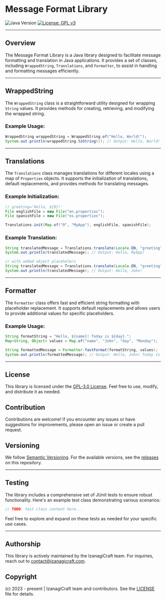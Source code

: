 # Message Format Library

![Java Version](https://img.shields.io/badge/Java-%3E%3D%2017-brightgreen?style=for-the-badge) [![License: GPL v3](https://img.shields.io/badge/License-GPLv3-blue.svg?style=for-the-badge)](https://www.gnu.org/licenses/gpl-3.0)

---



## Overview

The Message Format Library is a Java library designed to facilitate message formatting and translation in Java applications. It provides a set of classes, including `WrappedString`, `Translations`, and `Formatter`, to assist in handling and formatting messages efficiently.

---



## WrappedString

The `WrappedString` class is a straightforward utility designed for wrapping `String` values. It provides methods for creating, retrieving, and modifying the wrapped string.

### Example Usage:

```java
WrappedString wrappedString = WrappedString.of("Hello, World!");
System.out.println(wrappedString.toString()); // Output: Hello, World!
```

---



## Translations

The `Translations` class manages translations for different locales using a map of `Properties` objects. It supports the initialization of translations, default replacements, and provides methods for translating messages.

### Example Initialization:

```java
// greeting='Hello, ${0}!'
File englishFile = new File("en.properties");
File spanishFile = new File("es.properties");

Translations.init(Map.of("0", "MyApp"), englishFile, spanishFile);
```

### Example Translation:

```java
String translatedMessage = Translations.translate(Locale.EN, "greeting");
System.out.println(translatedMessage); // Output: Hello, MyApp!

// with added object placeholers
String translatedMessage = Translations.translate(Locale.EN, "greeting", "John");
System.out.println(translatedMessage); // Output: Hello, John!
```

---



## Formatter

The `Formatter` class offers fast and efficient string formatting with placeholder replacement. It supports default replacements and allows users to provide additional values for specific placeholders.

### Example Usage:

```java
String formatString = "Hello, ${name}! Today is ${day}.";
Map<String, Object> values = Map.of("name", "John", "day", "Monday");

String formattedMessage = Formatter.fastFormat(formatString, values);
System.out.println(formattedMessage); // Output: Hello, John! Today is Monday.
```

---



## License

This library is licensed under the [GPL-3.0 License](https://www.gnu.org/licenses/gpl-3.0.txt). Feel free to use, modify, and distribute it as needed.

## Contribution

Contributions are welcome! If you encounter any issues or have suggestions for improvements, please open an issue or create a pull request.

## Versioning

We follow [Semantic Versioning](https://semver.org/). For the available versions, see the [releases](https://github.com/IzanagiCraft/message-format/releases) on this repository.

---



## Testing

The library includes a comprehensive set of JUnit tests to ensure robust functionality. Here's an example test class demonstrating various scenarios:

```java
// TODO: test class content here...
```

Feel free to explore and expand on these tests as needed for your specific use cases.

---



## Authorship

This library is actively maintained by the IzanagiCraft team. For inquiries, reach out to [contact@izanagicraft.com](mailto:contact@izanagicraft.com).

## Copyright

(c) 2023 - present | IzanagiCraft team and contributors. See the [LICENSE](./LICENSE) file for details.
